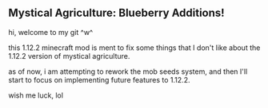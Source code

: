 ## Mystical Agriculture: Blueberry Additions!
<p>hi, welcome to my git ^w^</p>

<p>this 1.12.2 minecraft mod is ment to fix some things that I don't like about the 1.12.2 version of mystical agriculture.</p>
<p>as of now, i am attempting to rework the mob seeds system, and then I'll start to focus on implementing future features to 1.12.2.</p>
<p>wish me luck, lol</p>
